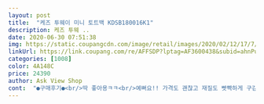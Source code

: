 ```yaml
---
layout: post 
title:  "케즈 투웨이 미니 토트백 KDSB180016K1" 
description: 케즈 투웨 ..
date: 2020-06-30 07:51:38 
img: https://static.coupangcdn.com/image/retail/images/2020/02/12/17/7/e1c20562-aa37-4c58-b2e6-81d0bc19bb7b.jpg 
linkUrl: https://link.coupang.com/re/AFFSDP?lptag=AF3600438&subid=ahnPublicAsk&pageKey=1749097326&itemId=2978734638&vendorItemId=70272124088&traceid=V0-113-5b4235c286a21c47 
categories: [1008] 
color: 4A148C 
price: 24390 
author: Ask View Shop 
cont:  "●구매후기●<br/>딱 좋아용ㅋㅋ<br/>예뻐요!! 가격도 괜찮고 재질도 빳빡하게 구김없어서 너무 좋아요!!!<br/>작고 귀여운 에코백입니다.<br/> 너무 귀여워요!<br/>작은 가방 필요해서 구매했어요!<br/>캔버스 빳빳하고 딱 각 잡혀있어서 이쁨!<br/>폰이랑 작은 파우치, 에어팟, 보조 배터리 넣고 다니는데<br/>" 
---
```

